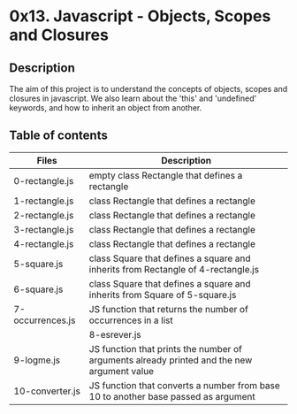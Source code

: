 # 0x13. Javascript - Objects, Scopes and Closures
## Description
The aim of this project is to understand the concepts of objects, scopes and closures in javascript. We also learn about the 'this' and 'undefined' keywords, and how to inherit an object from another.

## Table of contents
|Files |	Description|
| ---- | ---- |
|0-rectangle.js|	empty class Rectangle that defines a rectangle|
|1-rectangle.js|	class Rectangle that defines a rectangle|
|2-rectangle.js	|class Rectangle that defines a rectangle|
|3-rectangle.js	|class Rectangle that defines a rectangle|
|4-rectangle.js|	class Rectangle that defines a rectangle|
|5-square.js|	class Square that defines a square and inherits from Rectangle of 4-rectangle.js|
|6-square.js|	class Square that defines a square and inherits from Square of 5-square.js|
|7-occurrences.js|	JS function that returns the number of occurrences in a list|
||8-esrever.js	|JS function that returns the reversed version of a list|
|9-logme.js	|JS function that prints the number of arguments already printed and the new argument value|
|10-converter.js|	JS function that converts a number from base 10 to another base passed as argument|

